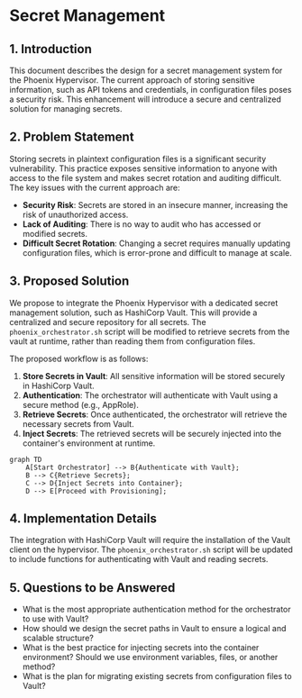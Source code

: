 # Secret Management

## 1. Introduction

This document describes the design for a secret management system for the Phoenix Hypervisor. The current approach of storing sensitive information, such as API tokens and credentials, in configuration files poses a security risk. This enhancement will introduce a secure and centralized solution for managing secrets.

## 2. Problem Statement

Storing secrets in plaintext configuration files is a significant security vulnerability. This practice exposes sensitive information to anyone with access to the file system and makes secret rotation and auditing difficult. The key issues with the current approach are:

*   **Security Risk**: Secrets are stored in an insecure manner, increasing the risk of unauthorized access.
*   **Lack of Auditing**: There is no way to audit who has accessed or modified secrets.
*   **Difficult Secret Rotation**: Changing a secret requires manually updating configuration files, which is error-prone and difficult to manage at scale.

## 3. Proposed Solution

We propose to integrate the Phoenix Hypervisor with a dedicated secret management solution, such as HashiCorp Vault. This will provide a centralized and secure repository for all secrets. The `phoenix_orchestrator.sh` script will be modified to retrieve secrets from the vault at runtime, rather than reading them from configuration files.

The proposed workflow is as follows:

1.  **Store Secrets in Vault**: All sensitive information will be stored securely in HashiCorp Vault.
2.  **Authentication**: The orchestrator will authenticate with Vault using a secure method (e.g., AppRole).
3.  **Retrieve Secrets**: Once authenticated, the orchestrator will retrieve the necessary secrets from Vault.
4.  **Inject Secrets**: The retrieved secrets will be securely injected into the container's environment at runtime.

```mermaid
graph TD
    A[Start Orchestrator] --> B{Authenticate with Vault};
    B --> C{Retrieve Secrets};
    C --> D{Inject Secrets into Container};
    D --> E[Proceed with Provisioning];
```

## 4. Implementation Details

The integration with HashiCorp Vault will require the installation of the Vault client on the hypervisor. The `phoenix_orchestrator.sh` script will be updated to include functions for authenticating with Vault and reading secrets.

## 5. Questions to be Answered

*   What is the most appropriate authentication method for the orchestrator to use with Vault?
*   How should we design the secret paths in Vault to ensure a logical and scalable structure?
*   What is the best practice for injecting secrets into the container environment? Should we use environment variables, files, or another method?
*   What is the plan for migrating existing secrets from configuration files to Vault?